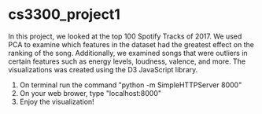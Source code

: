 # cs3300_project1

In this project, we looked at the top 100 Spotify Tracks of 2017. We used PCA to examine which features in the dataset had the greatest effect on the ranking of the song. Additionally, we examined songs that were outliers in certain features such as energy levels, loudness, valence, and more. The visualizations was created using the D3 JavaScript library.

1) On terminal run the command "python -m SimpleHTTPServer 8000"
2) On your web brower, type "localhost:8000"
3) Enjoy the visualization! 